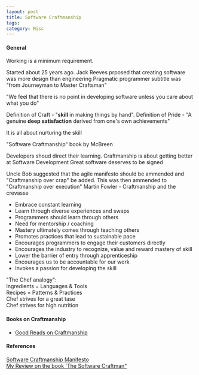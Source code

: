 ```yaml
---
layout: post
title: Software Craftmanship
tags: 
category: Misc
---
```


#### General ####

Working is a minimum requirement.  

Started about 25 years ago. 
Jack Reeves prposed that creating software was more design than engineering
Pragmatic programmer subtitle was "from Journeyman to Master Craftsman"

"We feel that there is no point in developing software unless you care about what you do"

Definition of Craft - "**skill** in making things by hand". 
Definition of Pride - "A genuine **deep satisfaction** derived from one's own achievements"

It is all about nurturing the skill

"Software Craftmanship" book by McBreen

Developers shoud direct their learning.
Craftmanship is about getting better at Software Development
Great software deserves to be signed

Uncle Bob suggested that the agile manifesto should be ammended and "Craftmanship over crap" be added. This was then ammended to "Craftmanship over execution"
Martin Fowler - Craftmanship and the crevasse

* Embrace constant learning  
* Learn through diverse experiences and swaps
* Programmers should learn through others  
* Need for mentorship / coaching
* Mastery ultimately comes through teaching others  
* Promotes practices that lead to sustainable pace  
* Encourages programmers to engage their customers directly  
* Encourages the industry to recognize, value and reward mastery of skill  
* Lower the barrier of entry through apprenticeship  
* Encourages us to be accountable for our work  
* Invokes a passion for developing the skill  

"The Chef analogy":   
Ingredients = Languages & Tools  
Recipes = Patterns & Practices  
Chef strives for a great tase  
Chef strives for high nutrition  

#### Books on Craftmanship

* [Good Reads on Craftmanship](http://www.goodreads.com/list/show/8379.Software_Craftsmanship)  

#### References ####

[Software Craftmanship Manifesto](http://manifesto.softwarecraftsmanship.org/)  
[My Review on the book 'The Software Craftman"](http://blog.markpearl.co.za/The-Software-Craftsman)  


